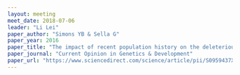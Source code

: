 ```yaml
---
layout: meeting
meet_date: 2018-07-06
leader: "Li Lei"
paper_author: "Simons YB & Sella G"
paper_year: 2016
paper_title: "The impact of recent population history on the deleterious mutation load in humans and close evolutionary relatives"
paper_journal: "Current Opinion in Genetics & Development"
paper_url: "https://www.sciencedirect.com/science/article/pii/S0959437X16301174?via%3Dihub"
---
```

